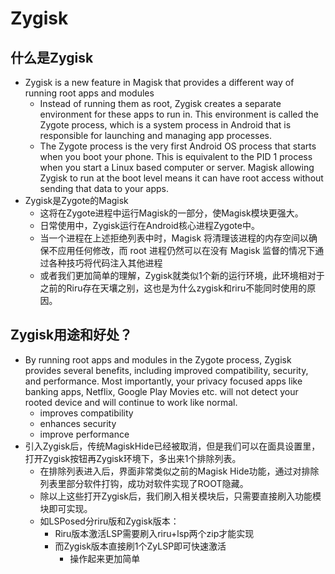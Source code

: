 # Zygisk

## 什么是Zygisk

* Zygisk is a new feature in Magisk that provides a different way of running root apps and modules
  * Instead of running them as root, Zygisk creates a separate environment for these apps to run in. This environment is called the Zygote process, which is a system process in Android that is responsible for launching and managing app processes.
  * The Zygote process is the very first Android OS process that starts when you boot your phone. This is equivalent to the PID 1 process when you start a Linux based computer or server. Magisk allowing Zygisk to run at the boot level means it can have root access without sending that data to your apps.
* Zygisk是Zygote的Magisk
  * 这将在Zygote进程中运行Magisk的一部分，使Magisk模块更强大。
  * 日常使用中，Zygisk运行在Android核心进程Zygote中。
  * 当一个进程在上述拒绝列表中时，Magisk 将清理该进程的内存空间以确保不应用任何修改，而 root 进程仍然可以在没有 Magisk 监督的情况下通过各种技巧将代码注入其他进程
  * 或者我们更加简单的理解，Zygisk就类似1个新的运行环境，此环境相对于之前的Riru存在天壤之别，这也是为什么zygisk和riru不能同时使用的原因。

## Zygisk用途和好处？

* By running root apps and modules in the Zygote process, Zygisk provides several benefits, including improved compatibility, security, and performance. Most importantly, your privacy focused apps like banking apps, Netflix, Google Play Movies etc. will not detect your rooted device and will continue to work like normal.
  * improves compatibility
  * enhances security
  * improve performance
* 引入Zygisk后，传统MagiskHide已经被取消，但是我们可以在面具设置里，打开Zygisk按钮再Zygisk环境下，多出来1个排除列表。
  * 在排除列表进入后，界面非常类似之前的Magisk  Hide功能，通过对排除列表里部分软件打钩，成功对软件实现了ROOT隐藏。
  * 除以上这些打开Zygisk后，我们刷入相关模块后，只需要直接刷入功能模块即可实现。
  * 如LSPosed分riru版和Zygisk版本：
    * Riru版本激活LSP需要刷入riru+lsp两个zip才能实现
    * 而Zygisk版本直接刷1个ZyLSP即可快速激活
      * 操作起来更加简单
